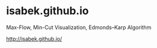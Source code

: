 # isabek.github.io
Max-Flow, Min-Cut Visualization, Edmonds–Karp Algorithm

http://isabek.github.io/

